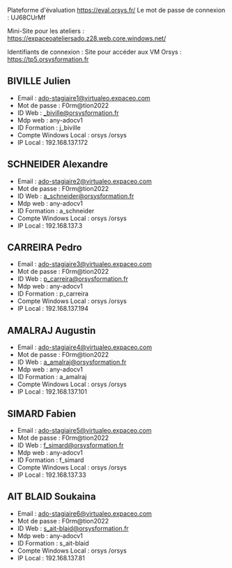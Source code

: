 Plateforme d'évaluation https://eval.orsys.fr/
Le mot de passe de connexion : UJ68CUrMf

Mini-Site pour les ateliers : https://expaceoateliersado.z28.web.core.windows.net/

Identifiants de connexion : 
Site pour accéder aux VM Orsys : https://tp5.orsysformation.fr

## BIVILLE Julien
- Email : ado-stagiaire1@virtualeo.expaceo.com
- Mot de passe : F0rm@tion2022
- ID Web : _biville@orsysformation.fr
- Mdp web : any-adocv1
- ID Formation : j_biville
- Compte Windows Local : orsys /orsys
- IP Local : 192.168.137.172

## SCHNEIDER Alexandre
- Email : ado-stagiaire2@virtualeo.expaceo.com
- Mot de passe : F0rm@tion2022
- ID Web : a_schneider@orsysformation.fr
- Mdp web : any-adocv1
- ID Formation : a_schneider
- Compte Windows Local : orsys /orsys
- IP Local : 192.168.137.3

## CARREIRA Pedro
- Email : ado-stagiaire3@virtualeo.expaceo.com
- Mot de passe : F0rm@tion2022
- ID Web : p_carreira@orsysformation.fr
- Mdp web : any-adocv1
- ID Formation : p_carreira
- Compte Windows Local : orsys /orsys
- IP Local : 192.168.137.194

## AMALRAJ Augustin
- Email : ado-stagiaire4@virtualeo.expaceo.com
- Mot de passe : F0rm@tion2022
- ID Web : a_amalraj@orsysformation.fr
- Mdp web : any-adocv1
- ID Formation : a_amalraj
- Compte Windows Local : orsys /orsys
- IP Local : 192.168.137.101

## SIMARD Fabien
- Email : ado-stagiaire5@virtualeo.expaceo.com
- Mot de passe : F0rm@tion2022
- ID Web : f_simard@orsysformation.fr
- Mdp web : any-adocv1
- ID Formation : f_simard
- Compte Windows Local : orsys /orsys
- IP Local : 192.168.137.33

## AIT BLAID Soukaina
- Email : ado-stagiaire6@virtualeo.expaceo.com
- Mot de passe : F0rm@tion2022
- ID Web : s_ait-blaid@orsysformation.fr
- Mdp web : any-adocv1
- ID Formation : s_ait-blaid
- Compte Windows Local : orsys /orsys
- IP Local : 192.168.137.81

